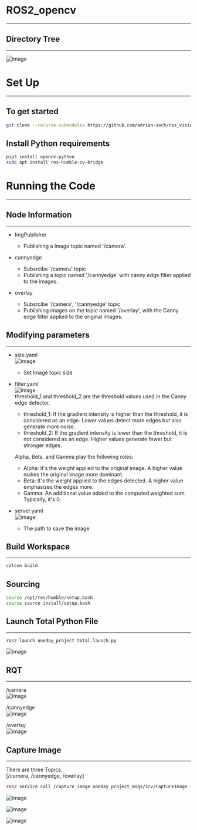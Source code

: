 # ROS2_opencv
---
## Directory Tree
---
![image](https://github.com/YoonHJ97/ROS2_opencv/assets/162243554/f7c9682e-fcb6-468e-af6b-3b1598f4c5da)


# Set Up
---
## To get started


```bash
git clone --recurse-submodules https://github.com/adrian-soch/ros_vision_track.git
```

## Install Python requirements

```bash
pip3 install opencv-python
sudo apt install ros-humble-cv-bridge
```


# Running the Code
---
## Node Information
---
- ImgPublisher
  - Publishing a Image topic named '/camera'.
  
- cannyedge
  - Subsrcibe '/camera' topic
  - Publishing a topic named '/cannyedge' with canny edge filter applied to the images.
  
- overlay
  - Subsrcibe '/camera', '/cannyedge' topic
  - Publishing images on the topic named '/overlay', with the Canny edge filter applied to the original images.  
  
## Modifying parameters
---
- size.yaml  
![image](https://github.com/YoonHJ97/ROS2_opencv/assets/162243554/a5dba682-7afd-4763-b36f-0cef20e3d227)  
  - Set Image topic size
  
- fliter.yaml  
![image](https://github.com/YoonHJ97/ROS2_opencv/assets/162243554/b4ae5d82-7f0e-4603-b33a-ec284dc99dc1)  
threshold_1 and threshold_2 are the threshold values used in the Canny edge detector.  
  - threshold_1: If the gradient intensity is higher than the threshold, it is considered as an edge. Lower values detect more edges but also generate more noise.
  - threshold_2: If the gradient intensity is lower than the threshold, it is not considered as an edge. Higher values generate fewer but stronger edges.
  
  Alpha, Beta, and Gamma play the following roles:  
    - Alpha: It's the weight applied to the original image. A higher value makes the original image more dominant.
    - Beta: It's the weight applied to the edges detected. A higher value emphasizes the edges more.
    - Gamma: An additional value added to the computed weighted sum. Typically, it's 0.

- server.yaml  
![image](https://github.com/YoonHJ97/ROS2_opencv/assets/162243554/1e2ded0f-a7d2-4f07-931b-d57aec06a718)  
  - The path to save the image


## Build Workspace
---


```bash
colcon build
```


## Sourcing


```bash
source /opt/ros/humble/setup.bash
source source install/setup.bash
```


## Launch Total Python File
---


```bash
ros2 launch oneday_project total.launch.py 
```
  
  
![image](https://github.com/YoonHJ97/ROS2_opencv/assets/162243554/1e633c8b-e830-4509-80a3-c8de878e12c8)  
  

## RQT
---
/camera  
![image](https://github.com/YoonHJ97/ROS2_opencv/assets/162243554/d0d7d6c9-4813-40c6-8921-633a707f8f4b)  
  
/cannyedge  
![image](https://github.com/YoonHJ97/ROS2_opencv/assets/162243554/f70cf6ad-529a-4c55-9ef0-a4b29c7e4a81)  
  
/overlay  
![image](https://github.com/YoonHJ97/ROS2_opencv/assets/162243554/81681f34-6771-4bfe-8fc5-d711f740240a)  



## Capture Image
---
There are three Topics.  
[/camera, /cannyedge, /overlay]


```bash
ros2 service call /capture_image oneday_project_msgs/srv/CaptureImage {"topic: Topic_name"}
```  
![image](https://github.com/YoonHJ97/ROS2_opencv/assets/162243554/f6ace3b5-0229-4c73-a820-d0c6496f092a)  

![image](https://github.com/YoonHJ97/ROS2_opencv/assets/162243554/0853134b-74ea-459b-ad40-08fc6964352b)  
  
![image](https://github.com/YoonHJ97/ROS2_opencv/assets/162243554/1476cf6c-84df-4a95-8786-90a40eb7acc4)

